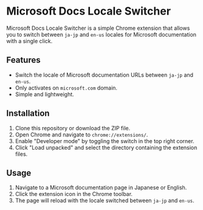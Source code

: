 # Microsoft Docs Locale Switcher

Microsoft Docs Locale Switcher is a simple Chrome extension that allows you to switch between `ja-jp` and `en-us` locales for Microsoft documentation with a single click.

## Features

- Switch the locale of Microsoft documentation URLs between `ja-jp` and `en-us`.
- Only activates on `microsoft.com` domain.
- Simple and lightweight.

## Installation

1. Clone this repository or download the ZIP file.
2. Open Chrome and navigate to `chrome://extensions/`.
3. Enable "Developer mode" by toggling the switch in the top right corner.
4. Click "Load unpacked" and select the directory containing the extension files.

## Usage

1. Navigate to a Microsoft documentation page in Japanese or English.
2. Click the extension icon in the Chrome toolbar.
3. The page will reload with the locale switched between `ja-jp` and `en-us`.
